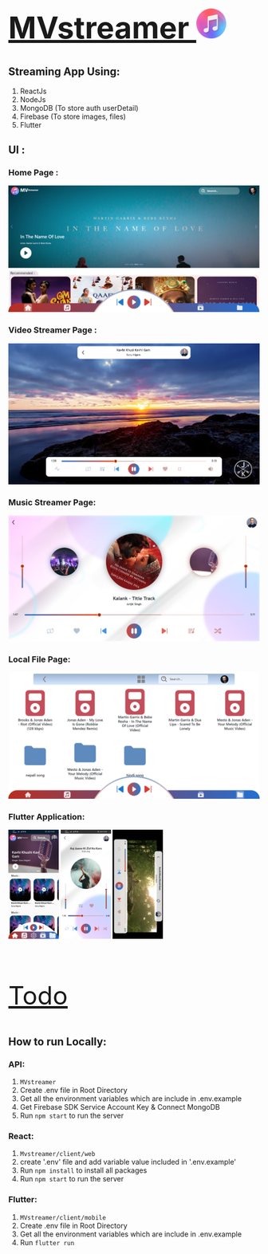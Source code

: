 [<h1 style="font-size:60px; width:100%;">MVstreamer <img src="./appicon.png" style="width:60px;" alt="app Icon"/></h1>](./appicon.png)
## Streaming App Using:
1. ReactJs
2. NodeJs 
3. MongoDB (To store auth userDetail)
4. Firebase (To store images, files)
5. Flutter


## UI :
### Home Page :
[<img src="design/Home_Page.png" alt="webHome"></img>](design/Home_Page.png)
### Video Streamer Page :
[<img src="design/VideoPlayer.png" alt="webVplayer"></img>](design/VideoPlayer.png)
### Music Streamer Page:
[<img src="design/MusicPlayer_Page.png" alt="webMPlayer"></img>](design/MusicPlayer_Page.png)
### Local File Page:
[<img src="design/Local_Page.png" alt="webMPlayer"></img>](design/Local_Page.png)

### Flutter Application:

[<img src="design/mobile_home_page.jpg" style="width:20%;" alt="mobileHome"></img>](design/mobile_home_page.jpg)
[<img src="design/mobile_musicPlayer.jpg" style="width:20%;" alt="mobileMPlayer"></img>](design/mobile_musicPlayer.jpg)
[<img src="design/mobile_videoPlayer.jpg" style="width:20%;" alt="mobileVPlayer"></img>](design/mobile_videoPlayer.jpg)

<br/>

[<p style="font-size:50px;">Todo</p>](todo.md "Todo")
<!-- [<a href="todo.md">Todo</a>](todo.md) -->

## How to run Locally:

### API:
1. `MVstreamer`
2. Create .env file in Root Directory
3. Get all the environment variables which are include in .env.example
4. Get Firebase SDK Service Account Key & Connect MongoDB
5. Run `npm start` to run the server

### React:
1. `Mvstreamer/client/web`
2. create '.env' file and add variable value included in '.env.example'
3. Run `npm install` to install all packages
4. Run `npm start` to run the server

### Flutter:
1. `MVstreamer/client/mobile`
2. Create .env file in Root Directory
3. Get all the environment variables which are include in .env.example
4. Run `flutter run` 